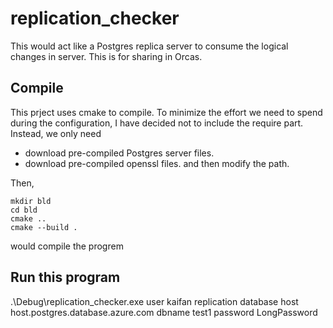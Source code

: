 # replication_checker
This would act like a Postgres replica server to consume the logical changes in server. This is for sharing in Orcas.

## Compile
This prject uses cmake to compile. To minimize the effort we need to spend during the configuration, I have decided not to include the require part. Instead, we only need
- download pre-compiled Postgres server files.
- download pre-compiled openssl files.
and then modify the path.

Then, 
```
mkdir bld
cd bld
cmake ..
cmake --build .
```
would compile the progrem

## Run this program
.\Debug\replication_checker.exe user kaifan replication database host host.postgres.database.azure.com dbname test1 password LongPassword
